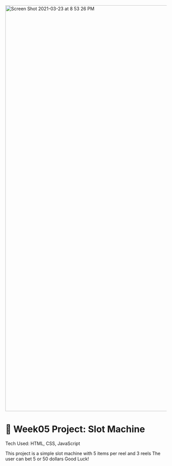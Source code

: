<img width="1267" alt="Screen Shot 2021-03-23 at 8 53 26 PM" src="https://user-images.githubusercontent.com/66852175/112238195-84347200-8c1a-11eb-84d0-2843b71ff29c.png">



# 🎰 Week05 Project: Slot Machine

Tech Used: HTML, CSS, JavaScript

This project is a simple slot machine with 5 items per reel and 3 reels 
The user can bet 5 or 50 dollars
Good Luck! 



